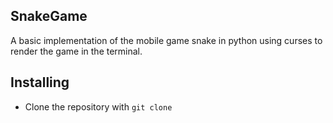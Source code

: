 SnakeGame
---------
A basic implementation of the mobile game snake
in python using curses to render the game in the terminal.

Installing
----------

- Clone the repository with `git clone `